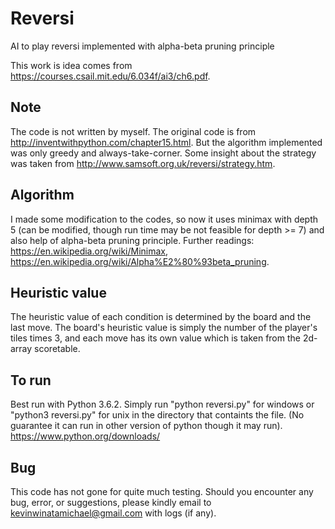 # Reversi
AI to play reversi implemented with alpha-beta pruning principle

This work is idea comes from https://courses.csail.mit.edu/6.034f/ai3/ch6.pdf.

## Note
The code is not written by myself. The original code is from http://inventwithpython.com/chapter15.html. But the algorithm implemented was only greedy and always-take-corner. Some insight about the strategy was taken from http://www.samsoft.org.uk/reversi/strategy.htm.

## Algorithm
I made some modification to the codes, so now it uses minimax with depth 5 (can be modified, though run time may be not feasible for depth >= 7) and also help of alpha-beta pruning principle. Further readings: https://en.wikipedia.org/wiki/Minimax,
https://en.wikipedia.org/wiki/Alpha%E2%80%93beta_pruning.

## Heuristic value
The heuristic value of each condition is determined by the board and the last move. The board's heuristic value is simply the number of the player's tiles times 3, and each move has its own value which is taken from the 2d-array scoretable.

## To run
Best run with Python 3.6.2. Simply run "python reversi.py" for windows or "python3 reversi.py" for unix in the directory that containts the file. (No guarantee it can run in other version of python though it may run). https://www.python.org/downloads/

## Bug
This code has not gone for quite much testing. Should you encounter any bug, error, or suggestions, please kindly email to kevinwinatamichael@gmail.com with logs (if any).
